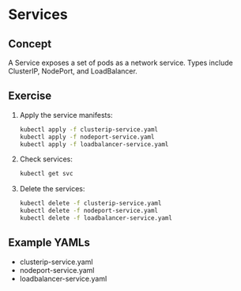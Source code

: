 # Services

## Concept
A Service exposes a set of pods as a network service. Types include ClusterIP, NodePort, and LoadBalancer.

## Exercise
1. Apply the service manifests:
   ```sh
   kubectl apply -f clusterip-service.yaml
   kubectl apply -f nodeport-service.yaml
   kubectl apply -f loadbalancer-service.yaml
   ```
2. Check services:
   ```sh
   kubectl get svc
   ```
3. Delete the services:
   ```sh
   kubectl delete -f clusterip-service.yaml
   kubectl delete -f nodeport-service.yaml
   kubectl delete -f loadbalancer-service.yaml
   ```

## Example YAMLs
- clusterip-service.yaml
- nodeport-service.yaml
- loadbalancer-service.yaml

